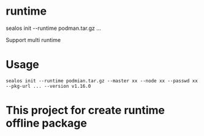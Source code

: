 # runtime
sealos init --runtime podman.tar.gz ...

Support multi runtime

# Usage
```
sealos init --runtime podmian.tar.gz --master xx --node xx --passwd xx --pkg-url ... --version v1.16.0
```

# This project for create runtime offline package
